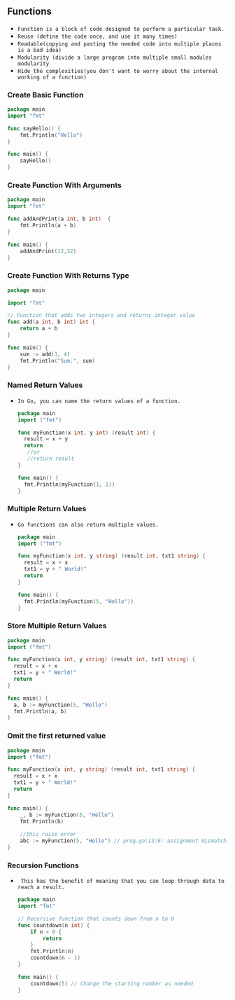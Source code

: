 ## Functions

- `Function is a block of code designed to perform a particular task.`
- `Reuse (define the code once, and use it many times)`
- `Readable(copying and pasting the needed code into multiple places is a bad idea)`
- `Modularity (divide a large program into multiple small modules modularity`
- `Hide the complexities(you don't want to worry about the internal working of a function)`



### Create Basic Function

```go
package main
import "fmt"

func sayHello() {
    fmt.Println("Hello")
}

func main() {
    sayHello()
}
```



### Create  Function With Arguments

```go
package main
import "fmt"

func addAndPrint(a int, b int)  {
    fmt.Println(a + b)
}

func main() {
    addAndPrint(12,32)   
}
```



### Create  Function With Returns Type

```go
package main

import "fmt"

// Function that adds two integers and returns integer value
func add(a int, b int) int {
    return a + b
}

func main() {
    sum := add(3, 4)
    fmt.Println("Sum:", sum)
}
```





### Named Return Values

- `In Go, you can name the return values of a function.`

  ```go
  package main
  import ("fmt")
  
  func myFunction(x int, y int) (result int) {
    result = x + y
    return
     //or
     //return result
  }
  
  func main() {
    fmt.Println(myFunction(1, 2))
  }
  ```



### Multiple Return Values

- `Go functions can also return multiple values.`

  ```go
  package main
  import ("fmt")
  
  func myFunction(x int, y string) (result int, txt1 string) {
    result = x + x
    txt1 = y + " World!"
    return
  }
  
  func main() {
    fmt.Println(myFunction(5, "Hello"))
  }
  ```



### Store Multiple Return Values

```go
package main
import ("fmt")

func myFunction(x int, y string) (result int, txt1 string) {
  result = x + x
  txt1 = y + " World!"
  return
}

func main() {
  a, b := myFunction(5, "Hello")
  fmt.Println(a, b)
}
```





### Omit the first returned value

```go
package main
import ("fmt")

func myFunction(x int, y string) (result int, txt1 string) {
  result = x + x
  txt1 = y + " World!"
  return
}

func main() {
    _, b := myFunction(5, "Hello") 
    fmt.Println(b)
    
    //this raise error
    abc := myFunction(5, "Hello") // prog.go:13:6: assignment mismatch: 1 variable but myFunction returns 2 values
}
```





### Recursion Functions

- ` This has the benefit of meaning that you can loop through data to reach a result.`

  ```go
  package main
  import "fmt"
  
  // Recursive function that counts down from n to 0
  func countdown(n int) {
      if n < 0 {
          return
      }
      fmt.Println(n)
      countdown(n - 1)
  }
  
  func main() {
      countdown(5) // Change the starting number as needed
  }
  ```

  
